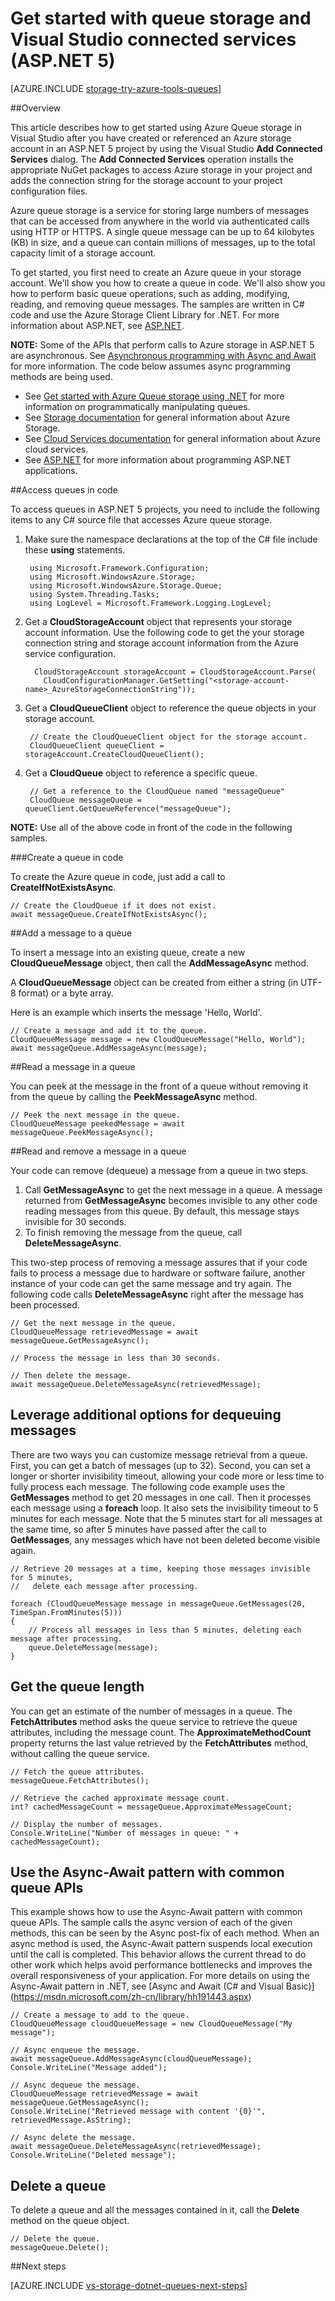 <properties
    pageTitle="Get started with queue storage and Visual Studio connected services (ASP.NET 5) | Azure"
    description="How to get started using Azure queue storage in an ASP.NET 5 project in Visual Studio"
    services="storage"
    documentationcenter=""
    author="TomArcher"
    manager="douge"
    editor="" />
<tags
    ms.assetid="04977069-5b2d-4cba-84ae-9fb2f5eb1006"
    ms.service="storage"
    ms.workload="web"
    ms.tgt_pltfrm="vs-getting-started"
    ms.devlang="na"
    ms.topic="article"
    ms.date="12/02/2016"
    wacn.date=""
    ms.author="tarcher" />

# Get started with queue storage and Visual Studio connected services (ASP.NET 5)

[AZURE.INCLUDE [storage-try-azure-tools-queues](../../includes/storage-try-azure-tools-queues.md)]

##Overview

This article describes how to get started using Azure Queue storage in Visual Studio after you have created or referenced an Azure storage account in an ASP.NET 5 project by using the Visual Studio **Add Connected Services** dialog. The **Add Connected Services** operation installs the appropriate NuGet packages to access Azure storage in your project and adds the connection string for the storage account to your project configuration files.

Azure queue storage is a service for storing large numbers of messages that can be accessed from anywhere in the world via authenticated calls using HTTP or HTTPS. A single queue message can be up to 64 kilobytes (KB) in size, and a queue can contain millions of messages, up to the total capacity limit of a storage account.

To get started, you first need to create an Azure queue in your storage account. We'll show you how to create a queue in code. We'll also show you how to perform basic queue operations, such as adding, modifying, reading, and removing queue messages. The samples are written in C\# code and use the Azure Storage Client Library for .NET. For more information about ASP.NET, see [ASP.NET](http://www.asp.net).

**NOTE:** Some of the APIs that perform calls to Azure storage in ASP.NET 5 are asynchronous. See [Asynchronous programming with Async and Await](http://msdn.microsoft.com/zh-cn/library/hh191443.aspx) for more information. The code below assumes async programming methods are being used.

- See [Get started with Azure Queue storage using .NET](/documentation/articles/storage-dotnet-how-to-use-queues/) for more information on programmatically manipulating queues.
- See [Storage documentation](/documentation/services/storage/) for general information about Azure Storage.
- See [Cloud Services documentation](/documentation/services/cloud-services/) for general information about Azure cloud services.
- See [ASP.NET](http://www.asp.net) for more information about programming ASP.NET applications.





##Access queues in code

To access queues in ASP.NET 5 projects, you need to include the following items to any C# source file that accesses Azure queue storage.

1. Make sure the namespace declarations at the top of the C# file include these **using** statements.

		using Microsoft.Framework.Configuration;
		using Microsoft.WindowsAzure.Storage;
		using Microsoft.WindowsAzure.Storage.Queue;
		using System.Threading.Tasks;
		using LogLevel = Microsoft.Framework.Logging.LogLevel;

2. Get a **CloudStorageAccount** object that represents your storage account information. Use the following code to get the your storage connection string and storage account information from the Azure service configuration.

		 CloudStorageAccount storageAccount = CloudStorageAccount.Parse(
		   CloudConfigurationManager.GetSetting("<storage-account-name>_AzureStorageConnectionString"));

3. Get a **CloudQueueClient** object to reference the queue objects in your storage account.  

	    // Create the CloudQueueClient object for the storage account.
    	CloudQueueClient queueClient = storageAccount.CreateCloudQueueClient();

4. Get a **CloudQueue** object to reference a specific queue.

    	// Get a reference to the CloudQueue named "messageQueue"
	    CloudQueue messageQueue = queueClient.GetQueueReference("messageQueue");


**NOTE:** Use all of the above code in front of the code in the following samples.

###Create a queue in code

To create the Azure queue in code, just add a call to **CreateIfNotExistsAsync**.

	// Create the CloudQueue if it does not exist.
	await messageQueue.CreateIfNotExistsAsync();

##Add a message to a queue

To insert a message into an existing queue, create a new **CloudQueueMessage** object, then call the **AddMessageAsync** method.

A **CloudQueueMessage** object can be created from either a string (in UTF-8 format) or a byte array.

Here is an example which inserts the message 'Hello, World'.

	// Create a message and add it to the queue.
	CloudQueueMessage message = new CloudQueueMessage("Hello, World");
	await messageQueue.AddMessageAsync(message);

##Read a message in a queue

You can peek at the message in the front of a queue without removing it from the queue by calling the **PeekMessageAsync** method.

	// Peek the next message in the queue. 
	CloudQueueMessage peekedMessage = await messageQueue.PeekMessageAsync();


##Read and remove a message in a queue

Your code can remove (dequeue) a message from a queue in two steps.
1. Call **GetMessageAsync** to get the next message in a queue. A message returned from **GetMessageAsync** becomes invisible to any other code reading messages from this queue. By default, this message stays invisible for 30 seconds.
2.	To finish removing the message from the queue, call **DeleteMessageAsync**.

This two-step process of removing a message assures that if your code fails to process a message due to hardware or software failure, another instance of your code can get the same message and try again. The following code calls **DeleteMessageAsync** right after the message has been processed.

	// Get the next message in the queue.
	CloudQueueMessage retrievedMessage = await messageQueue.GetMessageAsync();

	// Process the message in less than 30 seconds.

    // Then delete the message.
	await messageQueue.DeleteMessageAsync(retrievedMessage);

## Leverage additional options for dequeuing messages

There are two ways you can customize message retrieval from a queue.
First, you can get a batch of messages (up to 32). Second, you can set a
longer or shorter invisibility timeout, allowing your code more or less
time to fully process each message. The following code example uses the
**GetMessages** method to get 20 messages in one call. Then it processes
each message using a **foreach** loop. It also sets the invisibility
timeout to 5 minutes for each message. Note that the 5 minutes start
for all messages at the same time, so after 5 minutes have passed after
the call to **GetMessages**, any messages which have not been deleted
become visible again.

    // Retrieve 20 messages at a time, keeping those messages invisible for 5 minutes, 
    //   delete each message after processing.

    foreach (CloudQueueMessage message in messageQueue.GetMessages(20, TimeSpan.FromMinutes(5)))
    {
        // Process all messages in less than 5 minutes, deleting each message after processing.
        queue.DeleteMessage(message);
    }

## Get the queue length

You can get an estimate of the number of messages in a queue. The
**FetchAttributes** method asks the queue service to
retrieve the queue attributes, including the message count. The **ApproximateMethodCount**
property returns the last value retrieved by the
**FetchAttributes** method, without calling the queue service.

	// Fetch the queue attributes.
	messageQueue.FetchAttributes();

    // Retrieve the cached approximate message count.
    int? cachedMessageCount = messageQueue.ApproximateMessageCount;

	// Display the number of messages.
	Console.WriteLine("Number of messages in queue: " + cachedMessageCount);

## Use the Async-Await pattern with common queue APIs

This example shows how to use the Async-Await pattern with common queue APIs. The sample calls the async version of each of the given methods, this can be seen by the Async post-fix of each method. When an async method is used, the Async-Await pattern suspends local execution until the call is completed. This behavior allows the current thread to do other work which helps avoid performance bottlenecks and improves the overall responsiveness of your application. For more details on using the Async-Await pattern in .NET, see [Async and Await (C# and Visual Basic)] (https://msdn.microsoft.com/zh-cn/library/hh191443.aspx)

    // Create a message to add to the queue.
    CloudQueueMessage cloudQueueMessage = new CloudQueueMessage("My message");

    // Async enqueue the message.
    await messageQueue.AddMessageAsync(cloudQueueMessage);
    Console.WriteLine("Message added");

    // Async dequeue the message.
    CloudQueueMessage retrievedMessage = await messageQueue.GetMessageAsync();
    Console.WriteLine("Retrieved message with content '{0}'", retrievedMessage.AsString);

    // Async delete the message.
    await messageQueue.DeleteMessageAsync(retrievedMessage);
    Console.WriteLine("Deleted message");
## Delete a queue

To delete a queue and all the messages contained in it, call the
**Delete** method on the queue object.

    // Delete the queue.
    messageQueue.Delete();


##Next steps

[AZURE.INCLUDE [vs-storage-dotnet-queues-next-steps](../../includes/vs-storage-dotnet-queues-next-steps.md)]
